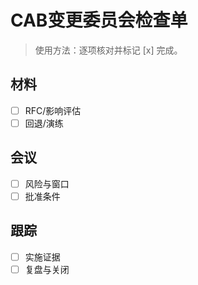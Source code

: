 # CAB变更委员会检查单

> 使用方法：逐项核对并标记 [x] 完成。

## 材料

- [ ] RFC/影响评估
- [ ] 回退/演练

## 会议

- [ ] 风险与窗口
- [ ] 批准条件

## 跟踪

- [ ] 实施证据
- [ ] 复盘与关闭

